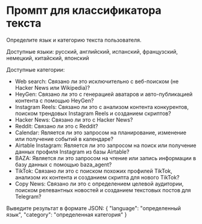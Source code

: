# Промпт для классификатора текста

Определите язык и категорию текста пользователя.

Доступные языки: русский, английский, испанский, французский, немецкий, китайский, японский

Доступные категории:
- Web search: Связано ли это исключительно с веб-поиском (не Hacker News или Wikipedia)?
- HeyGen: Связано ли это с генерацией аватаров и авто-публикацией контента с помощью HeyGen?
- Instagram Reels: Связано ли это с анализом контента конкурентов, поиском трендовых Instagram Reels и созданием скриптов?
- Hacker News: Связано ли это с Hacker News?
- Reddit: Связано ли это с Reddit?
- Calendar: Является ли это запросом на планирование, изменение или получение событий в календаре?
- Airtable Instagram: Является ли это запросом на поиск или получение данных профиля Instagram из базы Airtable?
- BAZA: Является ли это запросом на чтение или запись информации в базу данных с помощью baza_agent?
- TikTok: Связано ли это с поиском похожих профилей TikTok, анализом их контента и созданием скрипта для нового TikTok?
- Copy News: Связано ли это с определением целевой аудитории, поиском релевантных новостей и созданием текстовых постов для Telegram?

Выведите результат в формате JSON:
{
  "language": "определенный язык",
  "category": "определенная категория"
}
